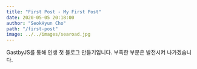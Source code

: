 ```yaml
---
title: "First Post - My First Post"
date: 2020-05-05 20:18:00
author: "SeokHyun Cho"
path: "/first-post"
image: ../../images/searoad.jpg
---
```


GastbyJS를 통해 인생 첫 블로그 만들기입니다. 부족한 부분은 발전시켜 나가겠습니다.
